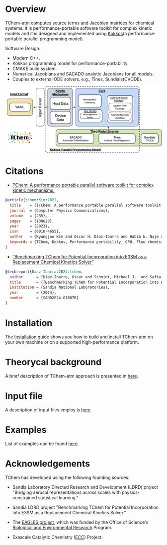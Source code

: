 # **Overview**
TChem-atm computes source terms and Jacobian matrices for chemical systems. It is performance-portable software toolkit for complex kinetic models and it is designed and implemented using [Kokkos](https://github.com/kokkos/kokkos.git)(a performance portable parallel programming model).

Software Design:

  * Modern C++.
  * Kokkos programming model for performance-portability.
  * CMAKE build system.
  * Numerical Jacobians and SACADO analytic Jacobians for all models.
  * Couples to external ODE solvers. e.g., Tines, Sundials(CVODE).

![TChem](figures/TChem_atm.png)

# **Citations**
* [TChem: A performance portable parallel software
toolkit for complex kinetic mechanisms.](https://www.sciencedirect.com/science/article/pii/S0010465522003472)

```bibtex
@article{tchem:Kim:2022,
  title    = {{TChem: A performance portable parallel software toolkit for complex kinetic mechanisms}},
  journal  = {Computer Physics Communications},
  volume   = {285},
  pages    = {108628},
  year     = {2023},
  issn     = {0010-4655},
  author   = {Kyungjoo Kim and Oscar H. Díaz-Ibarra and Habib N. Najm and Judit Zádor and Cosmin Safta},
  keywords = {TChem, Kokkos, Performance portability, GPU, Flow chemistry}
}
```

* [“Benchmarking TChem for Potential Incorporation into E3SM as a Replacement Chemical Kinetics Solver”](sand_report/QTI_tchemV1.pdf)
```bibtex
@techreport{Diaz-Ibarra:2024:tchem,
  author      = {Diaz-Ibarra, Oscar and Schmidt, Michael J.  and Safta, Cosmin },
  title       = {{Benchmarking TChem for Potential Incorporation into E3SM as a Replacement Chemical Kinetics Solver}},
  institution = {Sandia National Laboratories},
  year        = {2024},
  number      = {SAND2024-01807R}
}
```

# **Installation**
The [Installation](installation.md) guide shows you how to build and install
  TChem-atm on your own machine or on a supported high-performance platform.

# **Theorycal background**
A brief description of TChem-atm approach is presented in [here](methodology.md).

# **Input file**
A description of input files employ is [here](input.md)

# **Examples**

List of examples can be found [here](examples.md).

# **Acknowledgements**
TChem has developed using the following founding sources:

* Sandia Laboratory Directed Research and Development (LDRD) project "Bridging aerosol representations across scales with physics-constrained statistical learning."

* Sandia LDRD project "Benchmarking TChem for Potential Incorporation into E3SM as a Replacement Chemical Kinetics Solver."

* The [EAGLES project](https://climatemodeling.science.energy.gov/projects/enabling-aerosol-cloud-interactions-global-convection-permitting-scales-eagles), which was funded by
the Office of Science's [Biological and Environmental
Research](https://science.osti.gov/ber) Program.

* Exascale Catalytic Chemistry ([ECC](https://www.ecc-project.org/)) Project.
